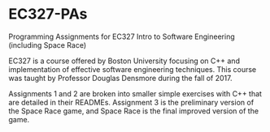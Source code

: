 # EC327-PAs
Programming Assignments for EC327 Intro to Software Engineering (including Space Race)

EC327 is a course offered by Boston University focusing on C++ and implementation of effective software engineering techniques. This course was taught by Professor Douglas Densmore during the fall of 2017.

Assignments 1 and 2 are broken into smaller simple exercises with C++ that are detailed in their READMEs. Assignment 3 is the preliminary version of the Space Race game, and Space Race is the final improved version of the game. 
